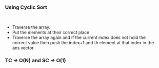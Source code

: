 ### Using Cyclic Sort
​
- Traverse the array.
- Put the elements at their correct place
- Traverse the array again and if the current index does not hold the correct value then push the index+1 and th element at that index in the ans vector.
​
### TC -> O(N) and SC -> O(1)
​
​